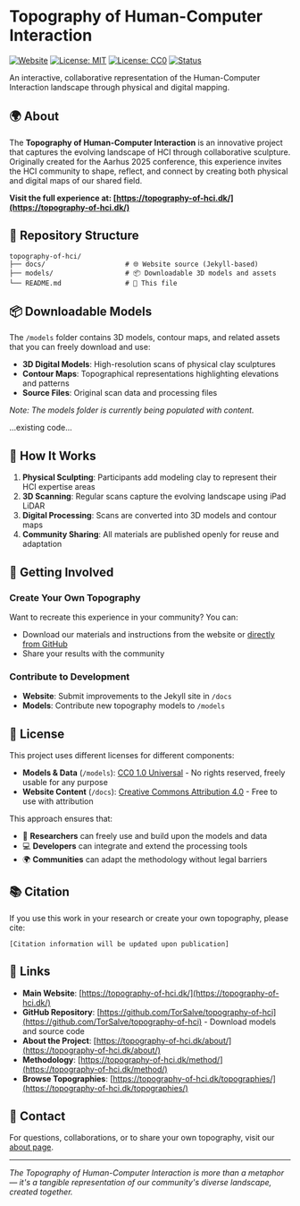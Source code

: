 # Topography of Human-Computer Interaction

[![Website](https://img.shields.io/badge/Website-topography--of--hci.dk-blue)](https://topography-of-hci.dk/)
[![License: MIT](https://img.shields.io/badge/License-MIT-yellow.svg)](https://opensource.org/licenses/MIT)
[![License: CC0](https://img.shields.io/badge/License-CC0-lightgrey.svg)](https://creativecommons.org/publicdomain/zero/1.0/)
[![Status](https://img.shields.io/badge/Status-Active-brightgreen)]()

An interactive, collaborative representation of the Human-Computer Interaction landscape through physical and digital mapping.

## 🌍 About

The **Topography of Human-Computer Interaction** is an innovative project that captures the evolving landscape of HCI through collaborative sculpture. Originally created for the Aarhus 2025 conference, this experience invites the HCI community to shape, reflect, and connect by creating both physical and digital maps of our shared field.

**Visit the full experience at: [https://topography-of-hci.dk/](https://topography-of-hci.dk/)**

## 📁 Repository Structure

```
topography-of-hci/
├── docs/                    # 🌐 Website source (Jekyll-based)
├── models/                  # 📦 Downloadable 3D models and assets
└── README.md                # 📖 This file
```

## 📦 Downloadable Models

The `/models` folder contains 3D models, contour maps, and related assets that you can freely download and use:

- **3D Digital Models**: High-resolution scans of physical clay sculptures
- **Contour Maps**: Topographical representations highlighting elevations and patterns
- **Source Files**: Original scan data and processing files

*Note: The models folder is currently being populated with content.*

...existing code...

## 🎯 How It Works

1. **Physical Sculpting**: Participants add modeling clay to represent their HCI expertise areas
2. **3D Scanning**: Regular scans capture the evolving landscape using iPad LiDAR
3. **Digital Processing**: Scans are converted into 3D models and contour maps
4. **Community Sharing**: All materials are published openly for reuse and adaptation

## 🤝 Getting Involved

### Create Your Own Topography
Want to recreate this experience in your community? You can:
- Download our materials and instructions from the website or [directly from GitHub](https://github.com/TorSalve/topography-of-hci)
- Share your results with the community

### Contribute to Development
- **Website**: Submit improvements to the Jekyll site in `/docs`
- **Models**: Contribute new topography models to `/models`

## 📄 License

This project uses different licenses for different components:

- **Models & Data** (`/models`): [CC0 1.0 Universal](https://creativecommons.org/publicdomain/zero/1.0/) - No rights reserved, freely usable for any purpose
- **Website Content** (`/docs`): [Creative Commons Attribution 4.0](https://creativecommons.org/licenses/by/4.0/) - Free to use with attribution

This approach ensures that:
- 🔬 **Researchers** can freely use and build upon the models and data
- 💻 **Developers** can integrate and extend the processing tools
- 🌍 **Communities** can adapt the methodology without legal barriers

## 📚 Citation

If you use this work in your research or create your own topography, please cite:
```
[Citation information will be updated upon publication]
```

## 🔗 Links

- **Main Website**: [https://topography-of-hci.dk/](https://topography-of-hci.dk/)
- **GitHub Repository**: [https://github.com/TorSalve/topography-of-hci](https://github.com/TorSalve/topography-of-hci) - Download models and source code
- **About the Project**: [https://topography-of-hci.dk/about/](https://topography-of-hci.dk/about/)
- **Methodology**: [https://topography-of-hci.dk/method/](https://topography-of-hci.dk/method/)
- **Browse Topographies**: [https://topography-of-hci.dk/topographies/](https://topography-of-hci.dk/topographies/)

## 📧 Contact

For questions, collaborations, or to share your own topography, visit our [about page](https://topography-of-hci.dk/about/).

---

*The Topography of Human-Computer Interaction is more than a metaphor — it's a tangible representation of our community's diverse landscape, created together.*
